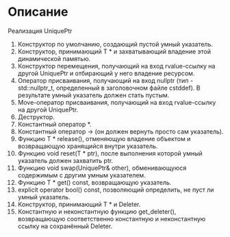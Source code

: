 # Описание
Реализация UniquePtr
1. Конструктор по умолчанию, создающий пустой умный указатель.
2. Конструктор, принимающий T * и захватывающий владение этой динамической памятью.
3. Конструктор перемещения, получающий на вход rvalue-ссылку на другой UniquePtr и отбирающий у него владение ресурсом.
4. Оператор присваивания, получающий на вход nullptr (тип - std::nullptr_t, определенный в заголовочном файле cstddef). В результате умный указатель должен стать пустым.
5. Move-оператор присваивания, получающий на вход rvalue-ссылку на другой UniquePtr.
6. Деструктор.
7. Константный оператор *.
8. Константный оператор -> (он должен вернуть просто сам указатель).
9. Функцию T * release(), отменяющую владение объектом и возвращающую хранящийся внутри указатель.
10. Функцию void reset(T * ptr), после выполнения которой умный указатель должен захватить ptr.
11. Функцию void swap(UniquePtr& other), обменивающуюся содержимым с другим умным указателем.
12. Функцию T * get() const, возвращающую указатель.
13. explicit operator bool() const, позволяющий определить, не пуст ли умный указатель.
14. Конструктор, принимающий T * и Deleter.
15. Константную и неконстантную функцию get_deleter(), возвращающую соответственно константную и неконстантную ссылку на сохранённый Deleter.
